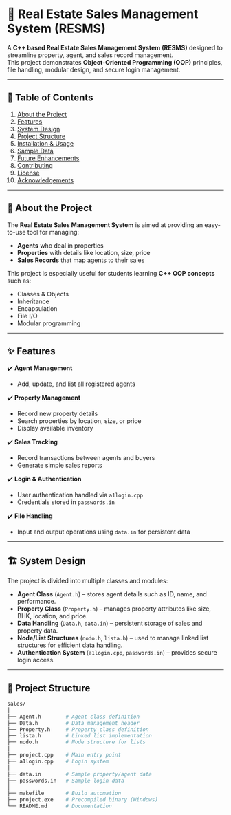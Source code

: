 # 🏡 Real Estate Sales Management System (RESMS)

A **C++ based Real Estate Sales Management System (RESMS)** designed to streamline property, agent, and sales record management.  
This project demonstrates **Object-Oriented Programming (OOP)** principles, file handling, modular design, and secure login management.  

---

## 📖 Table of Contents
1. [About the Project](#about-the-project)  
2. [Features](#features)  
3. [System Design](#system-design)  
4. [Project Structure](#project-structure)  
5. [Installation & Usage](#installation--usage)  
6. [Sample Data](#sample-data)  
7. [Future Enhancements](#future-enhancements)  
8. [Contributing](#contributing)  
9. [License](#license)  
10. [Acknowledgements](#acknowledgements)  

---

## 📌 About the Project
The **Real Estate Sales Management System** is aimed at providing an easy-to-use tool for managing:  
- **Agents** who deal in properties  
- **Properties** with details like location, size, price  
- **Sales Records** that map agents to their sales  

This project is especially useful for students learning **C++ OOP concepts** such as:  
- Classes & Objects  
- Inheritance  
- Encapsulation  
- File I/O  
- Modular programming  

---

## ✨ Features
✔️ **Agent Management**  
   - Add, update, and list all registered agents  

✔️ **Property Management**  
   - Record new property details  
   - Search properties by location, size, or price  
   - Display available inventory  

✔️ **Sales Tracking**  
   - Record transactions between agents and buyers  
   - Generate simple sales reports  

✔️ **Login & Authentication**  
   - User authentication handled via `a1login.cpp`  
   - Credentials stored in `passwords.in`  

✔️ **File Handling**  
   - Input and output operations using `data.in` for persistent data  

---

## 🏗 System Design
The project is divided into multiple classes and modules:

- **Agent Class** (`Agent.h`) – stores agent details such as ID, name, and performance.  
- **Property Class** (`Property.h`) – manages property attributes like size, BHK, location, and price.  
- **Data Handling** (`Data.h`, `data.in`) – persistent storage of sales and property data.  
- **Node/List Structures** (`nodo.h`, `lista.h`) – used to manage linked list structures for efficient data handling.  
- **Authentication System** (`a1login.cpp`, `passwords.in`) – provides secure login access.  

---

## 📂 Project Structure
```bash
sales/
│
├── Agent.h        # Agent class definition
├── Data.h         # Data management header
├── Property.h     # Property class definition
├── lista.h        # Linked list implementation
├── nodo.h         # Node structure for lists
│
├── project.cpp    # Main entry point
├── a1login.cpp    # Login system
│
├── data.in        # Sample property/agent data
├── passwords.in   # Sample login data
│
├── makefile       # Build automation
├── project.exe    # Precompiled binary (Windows)
└── README.md      # Documentation
